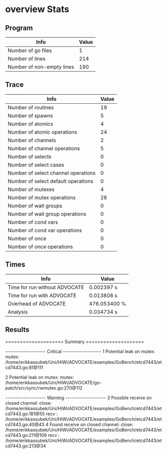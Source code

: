 # overview Stats

## Program
| Info | Value |
| - | - |
| Number of go files | 1 |
| Number of lines | 214 |
| Number of non-empty lines | 190 |


## Trace
| Info | Value |
| - | - |
| Number of routines | 19 |
| Number of spawns | 5 |
| Number of atomics | 4 |
| Number of atomic operations | 24 |
| Number of channels | 2 |
| Number of channel operations | 5 |
| Number of selects | 0 |
| Number of select cases | 0 |
| Number of select channel operations | 0 |
| Number of select default operations | 0 |
| Number of mutexes | 4 |
| Number of mutex operations | 26 |
| Number of wait groups | 0 |
| Number of wait group operations | 0 |
| Number of cond vars | 0 |
| Number of cond var operations | 0 |
| Number of once | 0| 
| Number of once operations | 0 |


## Times
| Info | Value |
| - | - |
| Time for run without ADVOCATE | 0.002397 s |
| Time for run with ADVOCATE | 0.013808 s |
| Overhead of ADVOCATE | 476.053400 % |
| Analysis | 0.034734 s |


## Results
==================== Summary ====================

-------------------- Critical -------------------
1 Potential leak on mutex:
	mutex: /home/erikkassubek/Uni/HiWi/ADVOCATE/examples/GoBench/etcd7443/etcd7443.go:81@111
	
2 Potential leak on mutex:
	mutex: /home/erikkassubek/Uni/HiWi/ADVOCATE/go-patch/src/sync/rwmutex.go:270@112
	
-------------------- Warning --------------------
3 Possible receive on closed channel:
	close: /home/erikkassubek/Uni/HiWi/ADVOCATE/examples/GoBench/etcd7443/etcd7443.go:181@55
	recv : /home/erikkassubek/Uni/HiWi/ADVOCATE/examples/GoBench/etcd7443/etcd7443.go:40@43
4 Found receive on closed channel:
	close: /home/erikkassubek/Uni/HiWi/ADVOCATE/examples/GoBench/etcd7443/etcd7443.go:211@109
	recv : /home/erikkassubek/Uni/HiWi/ADVOCATE/examples/GoBench/etcd7443/etcd7443.go:213@34
